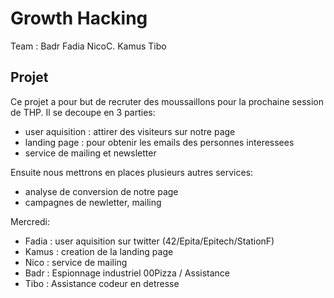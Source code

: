 # Growth Hacking

Team : Badr Fadia NicoC. Kamus Tibo

## Projet

Ce projet a pour but de recruter des moussaillons pour la prochaine session de THP.
Il se decoupe en 3 parties:
  - user aquisition : attirer des visiteurs sur notre page
  - landing page : pour obtenir les emails des personnes interessees
  - service de mailing et newsletter
  
Ensuite nous mettrons en places plusieurs autres services:
 - analyse de conversion de notre page
 - campagnes de newletter, mailing

Mercredi:
  - Fadia : user aquisition sur twitter (42/Epita/Epitech/StationF)
  - Kamus : creation de la landing page
  - Nico : service de mailing
  - Badr : Espionnage industriel 00Pizza / Assistance
  - Tibo : Assistance codeur en detresse